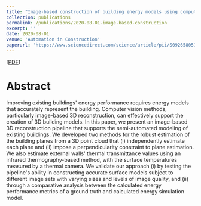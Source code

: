 ```yaml
---
title: "Image-based construction of building energy models using computer vision"
collection: publications
permalink: /publications/2020-08-01-image-based-construction
excerpt: ''
date: 2020-08-01
venue: 'Automation in Construction'
paperurl: 'https://www.sciencedirect.com/science/article/pii/S0926580519313287'
---
```


[[PDF](https://www.sciencedirect.com/science/article/pii/S0926580519313287)]

Abstract
======
Improving existing buildings' energy performance requires energy models that accurately represent the building. Computer vision methods, particularly image-based 3D reconstruction, can effectively support the creation of 3D building models. In this paper, we present an image-based 3D reconstruction pipeline that supports the semi-automated modeling of existing buildings. We developed two methods for the robust estimation of the building planes from a 3D point cloud that (i) independently estimate each plane and (ii) impose a perpendicularity constraint to plane estimation. We also estimate external walls' thermal transmittance values using an infrared thermography-based method, with the surface temperatures measured by a thermal camera. We validate our approach (i) by testing the pipeline's ability in constructing accurate surface models subject to different image sets with varying sizes and levels of image quality, and (ii) through a comparative analysis between the calculated energy performance metrics of a ground truth and calculated energy simulation model.
